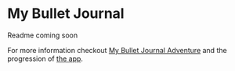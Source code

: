 # My Bullet Journal

Readme coming soon

For more information checkout [My Bullet Journal Adventure](https://akddevmbj.wordpress.com/) and the progression of [the app](https://mbj.akddev.net).